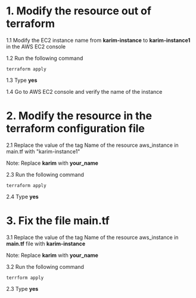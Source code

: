 # 1. Modify the resource out of terraform
1.1 Modify the EC2 instance name from **karim-instance** to **karim-instance1** in the AWS EC2 console

1.2 Run the following command
```
terraform apply
```
1.3 Type **yes**

1.4 Go to AWS EC2 console and verify the name of the instance

# 2. Modify the resource in the terraform configuration file
2.1 Replace the value of the tag Name of the resource aws_instance in main.tf with "karim-instance1"

Note: Replace **karim** with **your_name**

2.3 Run the following command
```
terraform apply
```
2.4 Type **yes**

# 3. Fix the file main.tf
3.1 Replace the value of the tag Name of the resource aws_instance in **main.tf** file with **karim-instance**

Note: Replace **karim** with **your_name**

3.2 Run the following command
```
terrform apply
```
2.3 Type **yes**